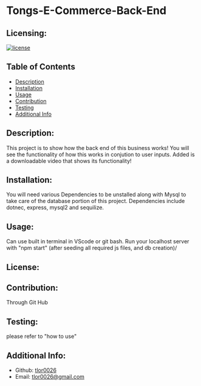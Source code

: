 # Tongs-E-Commerce-Back-End
  ## Licensing:
  [![license](https://img.shields.io/badge/license--blue)](https://shields.io)
  ## Table of Contents 
  - [Description](#description)
  - [Installation](#installation)
  - [Usage](#usage)
  - [Contribution](#contribution)
  - [Testing](#testing)
  - [Additional Info](#additional-info)
  ## Description:
  This project is to show how the back end of this business works! You will see the functionality of how this works in conjution to user inputs. Added is a downloadable video that shows its functionality!
  ## Installation:
  You will need various Dependencies to be unstalled along with Mysql to take care of the database portion of this project. Dependencies include dotnec, express, mysql2 and sequilize.
  ## Usage:
  Can use built in terminal in VScode or git bash. Run your localhost server with "npm start" (after seeding all required js files, and db creation)/
  ## License:
  
  ## Contribution:
  Through Git Hub
  ## Testing:
  please refer to "how to use"
  ## Additional Info:
  - Github: [tlor0026](https://github.com/tlor0026)
  - Email: tlor0026@gmail.com 
